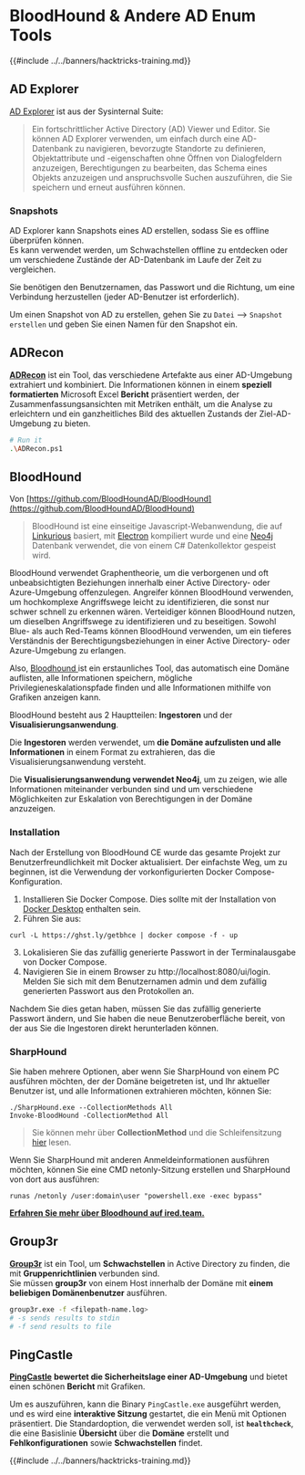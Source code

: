 # BloodHound & Andere AD Enum Tools

{{#include ../../banners/hacktricks-training.md}}

## AD Explorer

[AD Explorer](https://docs.microsoft.com/en-us/sysinternals/downloads/adexplorer) ist aus der Sysinternal Suite:

> Ein fortschrittlicher Active Directory (AD) Viewer und Editor. Sie können AD Explorer verwenden, um einfach durch eine AD-Datenbank zu navigieren, bevorzugte Standorte zu definieren, Objektattribute und -eigenschaften ohne Öffnen von Dialogfeldern anzuzeigen, Berechtigungen zu bearbeiten, das Schema eines Objekts anzuzeigen und anspruchsvolle Suchen auszuführen, die Sie speichern und erneut ausführen können.

### Snapshots

AD Explorer kann Snapshots eines AD erstellen, sodass Sie es offline überprüfen können.\
Es kann verwendet werden, um Schwachstellen offline zu entdecken oder um verschiedene Zustände der AD-Datenbank im Laufe der Zeit zu vergleichen.

Sie benötigen den Benutzernamen, das Passwort und die Richtung, um eine Verbindung herzustellen (jeder AD-Benutzer ist erforderlich).

Um einen Snapshot von AD zu erstellen, gehen Sie zu `Datei` --> `Snapshot erstellen` und geben Sie einen Namen für den Snapshot ein.

## ADRecon

[**ADRecon**](https://github.com/adrecon/ADRecon) ist ein Tool, das verschiedene Artefakte aus einer AD-Umgebung extrahiert und kombiniert. Die Informationen können in einem **speziell formatierten** Microsoft Excel **Bericht** präsentiert werden, der Zusammenfassungsansichten mit Metriken enthält, um die Analyse zu erleichtern und ein ganzheitliches Bild des aktuellen Zustands der Ziel-AD-Umgebung zu bieten.
```bash
# Run it
.\ADRecon.ps1
```
## BloodHound

Von [https://github.com/BloodHoundAD/BloodHound](https://github.com/BloodHoundAD/BloodHound)

> BloodHound ist eine einseitige Javascript-Webanwendung, die auf [Linkurious](http://linkurio.us/) basiert, mit [Electron](http://electron.atom.io/) kompiliert wurde und eine [Neo4j](https://neo4j.com/) Datenbank verwendet, die von einem C# Datenkollektor gespeist wird.

BloodHound verwendet Graphentheorie, um die verborgenen und oft unbeabsichtigten Beziehungen innerhalb einer Active Directory- oder Azure-Umgebung offenzulegen. Angreifer können BloodHound verwenden, um hochkomplexe Angriffswege leicht zu identifizieren, die sonst nur schwer schnell zu erkennen wären. Verteidiger können BloodHound nutzen, um dieselben Angriffswege zu identifizieren und zu beseitigen. Sowohl Blue- als auch Red-Teams können BloodHound verwenden, um ein tieferes Verständnis der Berechtigungsbeziehungen in einer Active Directory- oder Azure-Umgebung zu erlangen.

Also, [Bloodhound ](https://github.com/BloodHoundAD/BloodHound) ist ein erstaunliches Tool, das automatisch eine Domäne auflisten, alle Informationen speichern, mögliche Privilegieneskalationspfade finden und alle Informationen mithilfe von Grafiken anzeigen kann.

BloodHound besteht aus 2 Hauptteilen: **Ingestoren** und der **Visualisierungsanwendung**.

Die **Ingestoren** werden verwendet, um **die Domäne aufzulisten und alle Informationen** in einem Format zu extrahieren, das die Visualisierungsanwendung versteht.

Die **Visualisierungsanwendung verwendet Neo4j**, um zu zeigen, wie alle Informationen miteinander verbunden sind und um verschiedene Möglichkeiten zur Eskalation von Berechtigungen in der Domäne anzuzeigen.

### Installation

Nach der Erstellung von BloodHound CE wurde das gesamte Projekt zur Benutzerfreundlichkeit mit Docker aktualisiert. Der einfachste Weg, um zu beginnen, ist die Verwendung der vorkonfigurierten Docker Compose-Konfiguration.

1. Installieren Sie Docker Compose. Dies sollte mit der Installation von [Docker Desktop](https://www.docker.com/products/docker-desktop/) enthalten sein.
2. Führen Sie aus:
```
curl -L https://ghst.ly/getbhce | docker compose -f - up
```
3. Lokalisieren Sie das zufällig generierte Passwort in der Terminalausgabe von Docker Compose.  
4. Navigieren Sie in einem Browser zu http://localhost:8080/ui/login. Melden Sie sich mit dem Benutzernamen admin und dem zufällig generierten Passwort aus den Protokollen an.

Nachdem Sie dies getan haben, müssen Sie das zufällig generierte Passwort ändern, und Sie haben die neue Benutzeroberfläche bereit, von der aus Sie die Ingestoren direkt herunterladen können.

### SharpHound

Sie haben mehrere Optionen, aber wenn Sie SharpHound von einem PC ausführen möchten, der der Domäne beigetreten ist, und Ihr aktueller Benutzer ist, und alle Informationen extrahieren möchten, können Sie:
```
./SharpHound.exe --CollectionMethods All
Invoke-BloodHound -CollectionMethod All
```
> Sie können mehr über **CollectionMethod** und die Schleifensitzung [hier](https://support.bloodhoundenterprise.io/hc/en-us/articles/17481375424795-All-SharpHound-Community-Edition-Flags-Explained) lesen.

Wenn Sie SharpHound mit anderen Anmeldeinformationen ausführen möchten, können Sie eine CMD netonly-Sitzung erstellen und SharpHound von dort aus ausführen:
```
runas /netonly /user:domain\user "powershell.exe -exec bypass"
```
[**Erfahren Sie mehr über Bloodhound auf ired.team.**](https://ired.team/offensive-security-experiments/active-directory-kerberos-abuse/abusing-active-directory-with-bloodhound-on-kali-linux)

## Group3r

[**Group3r**](https://github.com/Group3r/Group3r) ist ein Tool, um **Schwachstellen** in Active Directory zu finden, die mit **Gruppenrichtlinien** verbunden sind. \
Sie müssen **group3r** von einem Host innerhalb der Domäne mit **einem beliebigen Domänenbenutzer** ausführen.
```bash
group3r.exe -f <filepath-name.log>
# -s sends results to stdin
# -f send results to file
```
## PingCastle

[**PingCastle**](https://www.pingcastle.com/documentation/) **bewertet die Sicherheitslage einer AD-Umgebung** und bietet einen schönen **Bericht** mit Grafiken.

Um es auszuführen, kann die Binary `PingCastle.exe` ausgeführt werden, und es wird eine **interaktive Sitzung** gestartet, die ein Menü mit Optionen präsentiert. Die Standardoption, die verwendet werden soll, ist **`healthcheck`**, die eine Basislinie **Übersicht** über die **Domäne** erstellt und **Fehlkonfigurationen** sowie **Schwachstellen** findet.&#x20;

{{#include ../../banners/hacktricks-training.md}}
